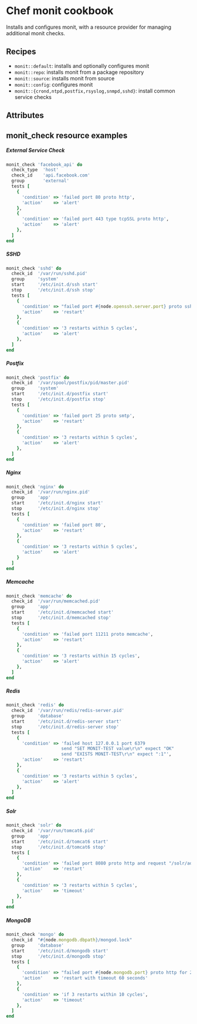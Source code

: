 Chef monit cookbook
===================
Installs and configures monit, with a resource
provider for managing additional monit checks.

Recipes
-------
- `monit::default`: installs and optionally configures monit
- `monit::repo`: installs monit from a package repository
- `monit::source`: installs monit from source
- `monit::config`: configures monit
- `monit::{crond,ntpd,postfix,rsyslog,snmpd,sshd}`: install common service checks

Attributes
----------


monit_check resource examples
-----------------------------

##### External Service Check

```ruby
monit_check 'facebook_api' do
  check_type  'host'
  check_id    'api.facebook.com'
  group       'external'
  tests [
    {
      'condition' => 'failed port 80 proto http',
      'action'    => 'alert'
    },
    {
      'condition' => 'failed port 443 type tcpSSL proto http',
      'action'    => 'alert'
    },
  ]
end
```

##### SSHD

```ruby
monit_check 'sshd' do
  check_id  '/var/run/sshd.pid'
  group     'system'
  start     '/etc/init.d/ssh start'
  stop      '/etc/init.d/ssh stop'
  tests [
    {
      'condition' => "failed port #{node.openssh.server.port} proto ssh for 3 cycles",
      'action'    => 'restart'
    },
    {
      'condition' => '3 restarts within 5 cycles',
      'action'    => 'alert'
    },
  ]
end
```

##### Postfix

```ruby
monit_check 'postfix' do
  check_id  '/var/spool/postfix/pid/master.pid'
  group     'system'
  start     '/etc/init.d/postfix start'
  stop      '/etc/init.d/postfix stop'
  tests [
    {
      'condition' => 'failed port 25 proto smtp',
      'action'    => 'restart'
    },
    {
      'condition' => '3 restarts within 5 cycles',
      'action'    => 'alert'
    },
  ]
end
```

##### Nginx

```ruby
monit_check 'nginx' do
  check_id  '/var/run/nginx.pid'
  group     'app'
  start     '/etc/init.d/nginx start'
  stop      '/etc/init.d/nginx stop'
  tests [
    {
      'condition' => 'failed port 80',
      'action'    => 'restart'
    },
    {
      'condition' => '3 restarts within 5 cycles',
      'action'    => 'alert'
    }
  ]
end
```

##### Memcache

```ruby
monit_check 'memcache' do
  check_id  '/var/run/memcached.pid'
  group     'app'
  start     '/etc/init.d/memcached start'
  stop      '/etc/init.d/memcached stop'
  tests [
    {
      'condition' => 'failed port 11211 proto memcache',
      'action'    => 'restart'
    },
    {
      'condition' => '3 restarts within 15 cycles',
      'action'    => 'alert'
    },
  ]
end
```

##### Redis

```ruby
monit_check 'redis' do
  check_id  '/var/run/redis/redis-server.pid'
  group     'database'
  start     '/etc/init.d/redis-server start'
  stop      '/etc/init.d/redis-server stop'
  tests [
    {
      'condition' => 'failed host 127.0.0.1 port 6379 
                     send "SET MONIT-TEST value\r\n" expect "OK" 
                     send "EXISTS MONIT-TEST\r\n" expect ":1"',
      'action'    => 'restart'
    },
    {
      'condition' => '3 restarts within 5 cycles',
      'action'    => 'alert'
    },
  ]
end
```
##### Solr

```ruby
monit_check 'solr' do
  check_id  '/var/run/tomcat6.pid'
  group     'app'
  start     '/etc/init.d/tomcat6 start'
  stop      '/etc/init.d/tomcat6 stop'
  tests [
    {
      'condition' => 'failed port 8080 proto http and request "/solr/admin/ping" for 2 cycles',
      'action'    => 'restart'
    },
    {
      'condition' => '3 restarts within 5 cycles',
      'action'    => 'timeout'
    },
  ]
end
```

##### MongoDB

```ruby
monit_check 'mongo' do
  check_id  "#{node.mongodb.dbpath}/mongod.lock"
  group     'database'
  start     '/etc/init.d/mongodb start'
  stop      '/etc/init.d/mongodb stop'
  tests [
    {
      'condition' => "failed port #{node.mongodb.port} proto http for 2 cycles",
      'action'    => 'restart with timeout 60 seconds'
    },
    {
      'condition' => 'if 3 restarts within 10 cycles',
      'action'    => 'timeout'
    },
  ]
end
```
